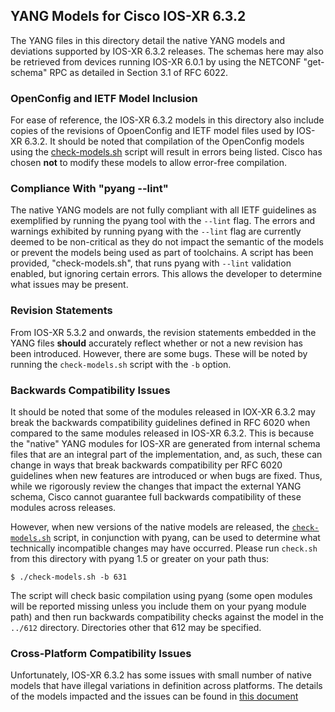## YANG Models for Cisco IOS-XR 6.3.2

The YANG files in this directory detail the native YANG models and deviations supported by IOS-XR 6.3.2 releases. The schemas here may also be retrieved from devices running IOS-XR 6.0.1 by using the NETCONF "get-schema" RPC as detailed in Section 3.1 of RFC 6022.

### OpenConfig and IETF Model Inclusion

For ease of reference, the IOS-XR 6.3.2 models in this directory also include copies of the revisions of OpoenConfig and IETF model files used by IOS-XR 6.3.2. It should be noted that compilation of the OpenConfig models using the [check-models.sh](check-models.sh) script will result in errors being listed. Cisco has chosen **not** to modify these models to allow error-free compilation.


### Compliance With "pyang --lint"

The native YANG models are not fully compliant with all IETF guidelines as exemplified by running the pyang tool with the ```--lint``` flag. The errors and warnings exhibited by running pyang with the ```--lint``` flag are currently deemed to be non-critical as they do not impact the semantic of the models or prevent the models being used as part of toolchains. A script has been provided, "check-models.sh", that runs pyang with ```--lint``` validation enabled, but ignoring certain errors. This allows the developer to determine what issues may be present.


### Revision Statements

From IOS-XR 5.3.2 and onwards, the revision statements embedded in the YANG files **should** accurately reflect whether or not a new revision has been introduced. However, there are some bugs. These will be noted by running the ```check-models.sh``` script with the ```-b``` option.

### Backwards Compatibility Issues

It should be noted that some of the modules released in IOX-XR 6.3.2 may break the backwards compatibility guidelines defined in RFC 6020 when compared to the same modules released in IOS-XR 6.3.2. This is because the "native" YANG modules for IOS-XR are generated from internal schema files that are an integral part of the implementation, and, as such, these can change in ways that break backwards compatibility per RFC 6020 guidelines when new features are introduced or when bugs are fixed. Thus, while we rigorously review the changes that impact the external YANG schema, Cisco cannot guarantee full backwards compatibility of these modules across releases.

However, when new versions of the native models are released, the [```check-models.sh```](check-models.sh) script, in conjunction with pyang, can be used to determine what technically incompatible changes may have occurred. Please run ```check.sh``` from this directory with pyang 1.5 or greater on your path thus:

```
$ ./check-models.sh -b 631
```

The script will check basic compilation using pyang (some open modules will be reported missing unless you include them on your pyang module path) and then run backwards compatibility checks against the model in the ```../612``` directory. Directories other that 612 may be specified.

### Cross-Platform Compatibility Issues

Unfortunately, IOS-XR 6.3.2 has some issues with small number of native models that have illegal variations in definition across platforms. The details of the models impacted and the issues can be found in [this document](MODEL-ISSUES.md)

